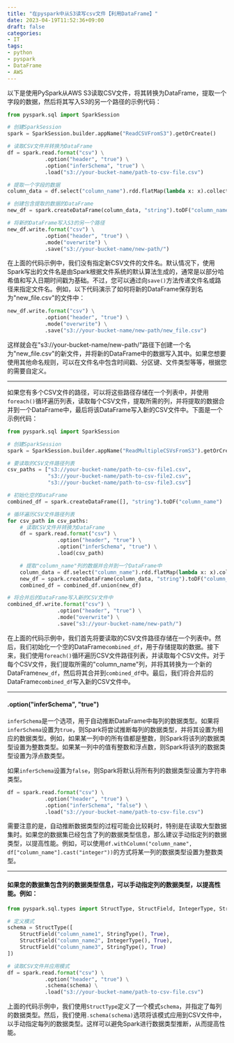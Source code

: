```yaml
---
title: "在pyspark中从S3读写csv文件【利用DataFrame】"
date: 2023-04-19T11:52:36+09:00
draft: false
categories:
- IT
tags:
- python
- pyspark
- DataFrame
- AWS
---
```




以下是使用PySpark从AWS S3读取CSV文件，将其转换为DataFrame，提取一个字段的数据，然后将其写入S3的另一个路径的示例代码：

```python
from pyspark.sql import SparkSession

# 创建SparkSession
spark = SparkSession.builder.appName("ReadCSVFromS3").getOrCreate()

# 读取CSV文件并转换为DataFrame
df = spark.read.format("csv") \
            .option("header", "true") \
            .option("inferSchema", "true") \
            .load("s3://your-bucket-name/path-to-csv-file.csv")

# 提取一个字段的数据
column_data = df.select("column_name").rdd.flatMap(lambda x: x).collect()

# 创建包含提取的数据的DataFrame
new_df = spark.createDataFrame(column_data, "string").toDF("column_name")

# 将新的DataFrame写入S3的另一个路径
new_df.write.format("csv") \
            .option("header", "true") \
            .mode("overwrite") \
            .save("s3://your-bucket-name/new-path/")

```

在上面的代码示例中，我们没有指定新CSV文件的文件名。默认情况下，使用Spark写出的文件名是由Spark根据文件系统的默认算法生成的，通常是以部分哈希值和写入日期时间戳为基础。不过，您可以通过向`save()`方法传递文件名或路径来指定文件名。例如，以下代码演示了如何将新的DataFrame保存到名为"new_file.csv"的文件中：

```python
new_df.write.format("csv") \
            .option("header", "true") \
            .mode("overwrite") \
            .save("s3://your-bucket-name/new-path/new_file.csv")
```

这样就会在"s3://your-bucket-name/new-path/"路径下创建一个名为"new_file.csv"的新文件，并将新的DataFrame中的数据写入其中。如果您想要使用其他命名规则，可以在文件名中包含时间戳、分区键、文件类型等等，根据您的需要自定义。



---

如果您有多个CSV文件的路径，可以将这些路径存储在一个列表中，并使用`foreach()`循环遍历列表，读取每个CSV文件，提取所需的列，并将提取的数据合并到一个DataFrame中，最后将该DataFrame写入新的CSV文件中。下面是一个示例代码：

```python
from pyspark.sql import SparkSession

# 创建SparkSession
spark = SparkSession.builder.appName("ReadMultipleCSVsFromS3").getOrCreate()

# 要读取的CSV文件路径列表
csv_paths = ["s3://your-bucket-name/path-to-csv-file1.csv", 
             "s3://your-bucket-name/path-to-csv-file2.csv",
             "s3://your-bucket-name/path-to-csv-file3.csv"]

# 初始化空的DataFrame
combined_df = spark.createDataFrame([], "string").toDF("column_name")

# 循环遍历CSV文件路径列表
for csv_path in csv_paths:
    # 读取CSV文件并转换为DataFrame
    df = spark.read.format("csv") \
                .option("header", "true") \
                .option("inferSchema", "true") \
                .load(csv_path)

    # 提取"column_name"列的数据并合并到一个DataFrame中
    column_data = df.select("column_name").rdd.flatMap(lambda x: x).collect()
    new_df = spark.createDataFrame(column_data, "string").toDF("column_name")
    combined_df = combined_df.union(new_df)

# 将合并后的DataFrame写入新的CSV文件中
combined_df.write.format("csv") \
                .option("header", "true") \
                .mode("overwrite") \
                .save("s3://your-bucket-name/new-path/")
```

在上面的代码示例中，我们首先将要读取的CSV文件路径存储在一个列表中。然后，我们初始化一个空的DataFrame`combined_df`，用于存储提取的数据。接下来，我们使用`foreach()`循环遍历CSV文件路径列表，并读取每个CSV文件。对于每个CSV文件，我们提取所需的"column_name"列，并将其转换为一个新的DataFrame`new_df`，然后将其合并到`combined_df`中。最后，我们将合并后的DataFrame`combined_df`写入新的CSV文件中。



---

####  .option("inferSchema", "true") 

`inferSchema`是一个选项，用于自动推断DataFrame中每列的数据类型。如果将`inferSchema`设置为`true`，则Spark将尝试推断每列的数据类型，并将其设置为相应的数据类型。例如，如果某一列中的所有值都是整数，则Spark将该列的数据类型设置为整数类型。如果某一列中的值有整数和浮点数，则Spark将该列的数据类型设置为浮点数类型。

如果`inferSchema`设置为`false`，则Spark将默认将所有列的数据类型设置为字符串类型。

```python
df = spark.read.format("csv") \
            .option("header", "true") \
            .option("inferSchema", "false") \
            .load("s3://your-bucket-name/path-to-csv-file.csv")
```



需要注意的是，自动推断数据类型的过程可能会比较耗时，特别是在读取大型数据集时。如果您的数据集已经包含了列的数据类型信息，那么建议手动指定列的数据类型，以提高性能。例如，可以使用`df.withColumn("column_name", df["column_name"].cast("integer"))`的方式将某一列的数据类型设置为整数类型。



---

#### 如果您的数据集包含列的数据类型信息，可以手动指定列的数据类型，以提高性能。例如：

```python
from pyspark.sql.types import StructType, StructField, IntegerType, StringType

# 定义模式
schema = StructType([
    StructField("column_name1", StringType(), True),
    StructField("column_name2", IntegerType(), True),
    StructField("column_name3", StringType(), True)
])

# 读取CSV文件并应用模式
df = spark.read.format("csv") \
            .option("header", "true") \
            .schema(schema) \
            .load("s3://your-bucket-name/path-to-csv-file.csv")
```

上面的代码示例中，我们使用`StructType`定义了一个模式`schema`，并指定了每列的数据类型。然后，我们使用`.schema(schema)`选项将该模式应用到CSV文件中，以手动指定每列的数据类型。这样可以避免Spark进行数据类型推断，从而提高性能。

